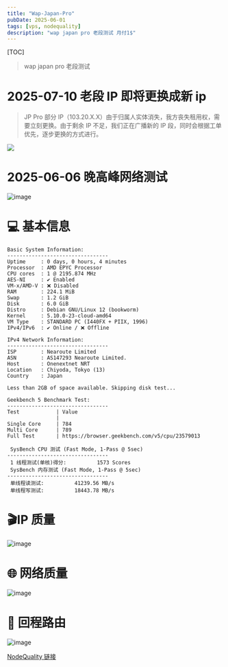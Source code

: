 ```yaml
---
title: "Wap-Japan-Pro"
pubDate: 2025-06-01
tags: [vps, nodequality]
description: "wap japan pro 老段测试 月付1$"
---
```


[TOC]

> wap japan pro 老段测试

# 2025-07-10 老段 IP 即将更换成新 ip

> JP Pro 部分 IP（103.20.X.X）由于归属人实体消失，我方丧失租用权，需要立刻更换。由于剩余 IP 不足，我们正在广播新的 IP 段，同时会根据工单优先，逐步更换的方式进行。

![](https://i.111666.best/image/lyTL0DHHgeQ4DPYKHQIc8E.png)

# 2025-06-06 晚高峰网络测试

![image](https://i.111666.best/image/wKc4r5ytv89OnArUnaXSkQ.png)

# 💻 基本信息

```
Basic System Information:
---------------------------------
Uptime     : 0 days, 0 hours, 4 minutes
Processor  : AMD EPYC Processor
CPU cores  : 1 @ 2195.874 MHz
AES-NI     : ✔ Enabled
VM-x/AMD-V : ❌ Disabled
RAM        : 224.1 MiB
Swap       : 1.2 GiB
Disk       : 6.0 GiB
Distro     : Debian GNU/Linux 12 (bookworm)
Kernel     : 5.10.0-23-cloud-amd64
VM Type    : STANDARD PC (I440FX + PIIX, 1996)
IPv4/IPv6  : ✔ Online / ❌ Offline

IPv4 Network Information:
---------------------------------
ISP        : Nearoute Limited
ASN        : AS147293 Nearoute Limited.
Host       : Onenextnet NRT
Location   : Chiyoda, Tokyo (13)
Country    : Japan

Less than 2GB of space available. Skipping disk test...

Geekbench 5 Benchmark Test:
---------------------------------
Test            | Value
                |
Single Core     | 784
Multi Core      | 789
Full Test       | https://browser.geekbench.com/v5/cpu/23579013

 SysBench CPU 测试 (Fast Mode, 1-Pass @ 5sec)
---------------------------------
 1 线程测试(单核)得分:          1573 Scores
 SysBench 内存测试 (Fast Mode, 1-Pass @ 5sec)
---------------------------------
 单线程读测试:          41239.56 MB/s
 单线程写测试:          18443.78 MB/s
```

# 🎬IP 质量

![image](https://i.111666.best/image/doMprhVDy6vVFb0Wqt4FX0.webp)

# 🌐 网络质量

![image](https://i.111666.best/image/pxFtEmCZS5OrfxbxO4ytmg.webp)

# 📍 回程路由

![image](https://i.111666.best/image/x6Ol5WzhsaEHSmVcmgS10s.webp)

[NodeQuality 链接](https://nodequality.com/r/SWJw7eLyZ9ckry3rKAEANS0D0L1r5bE1)
